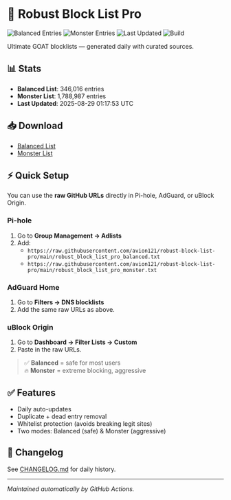# 🚀 Robust Block List Pro

![Balanced Entries](https://img.shields.io/badge/Balanced_Entries-346k-blue)
![Monster Entries](https://img.shields.io/badge/Monster_Entries-1M-red)
![Last Updated](https://img.shields.io/badge/Last_Updated-2025--08--29-success)
![Build](https://github.com/avion121/robust-block-list-pro/actions/workflows/run.yml/badge.svg)

Ultimate GOAT blocklists — generated daily with curated sources.

## 📊 Stats
- **Balanced List**: 346,016 entries  
- **Monster List**: 1,788,987 entries  
- **Last Updated**: 2025-08-29 01:17:53 UTC

## 📥 Download
- [Balanced List](./robust_block_list_pro_balanced.txt)  
- [Monster List](./robust_block_list_pro_monster.txt)  

## ⚡ Quick Setup

You can use the **raw GitHub URLs** directly in Pi-hole, AdGuard, or uBlock Origin.

### Pi-hole
1. Go to **Group Management → Adlists**
2. Add:
   - `https://raw.githubusercontent.com/avion121/robust-block-list-pro/main/robust_block_list_pro_balanced.txt`
   - `https://raw.githubusercontent.com/avion121/robust-block-list-pro/main/robust_block_list_pro_monster.txt`

### AdGuard Home
1. Go to **Filters → DNS blocklists**
2. Add the same raw URLs as above.

### uBlock Origin
1. Go to **Dashboard → Filter Lists → Custom**
2. Paste in the raw URLs.

> ✅ **Balanced** = safe for most users  
> 🔥 **Monster** = extreme blocking, aggressive

## ✅ Features
- Daily auto-updates  
- Duplicate + dead entry removal  
- Whitelist protection (avoids breaking legit sites)  
- Two modes: Balanced (safe) & Monster (aggressive)  

## 📜 Changelog
See [CHANGELOG.md](./CHANGELOG.md) for daily history.

---
*Maintained automatically by GitHub Actions.*
